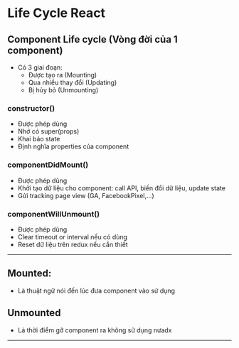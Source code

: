 #  Life Cycle React 

## Component Life cycle (Vòng đời của 1 component)

- Có 3 giai đoạn:
    -  Được tạo ra (Mounting)
    - Qua nhiều thay đổi (Updating)
    -  Bị hủy bỏ (Unmounting)
 
### constructor()
- Được phép dùng
- Nhớ có super(props)
- Khai báo state
- Định nghĩa properties của component

### componentDidMount()

- Được phép dùng
- Khởi tạo dữ liệu cho component: call API, biến đổi dữ liệu, update state
- Gửi tracking page view (GA, FacebookPixel,...)

### componentWillUnmount()

- Được phép dùng
- Clear timeout or interval nếu có dùng
- Reset dữ liệu trên redux nếu cần thiết


-------------------------------------------------------------

 ## Mounted:

- Là thuật ngữ nói đến lúc đưa component vào sử dụng

## Unmounted

- Là thời điểm gỡ component ra không sử dụng nưadx
 
------------------------------------------------------------


